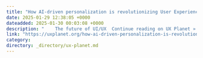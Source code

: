 ```yaml
---
title: "How AI-driven personalization is revolutionizing User Experiences"
date: 2025-01-29 12:38:05 +0000
dateadded: 2025-01-30 00:03:08 +0000
description: "    The future of UI/UX  Continue reading on UX Planet »  "
link: "https://uxplanet.org/how-ai-driven-personalization-is-revolutionizing-user-experiences-1b97d7b74b09?source=rss----819cc2aaeee0---4"
category:
directory: _directory/ux-planet.md
---
```

